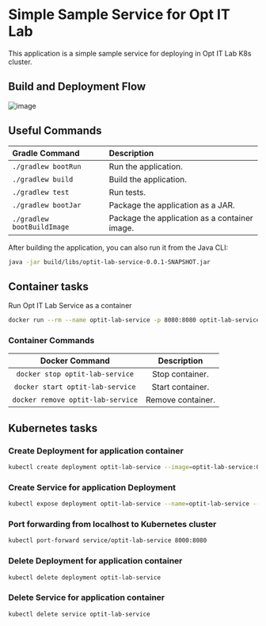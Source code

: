 # Simple Sample Service for Opt IT Lab

This application is a simple sample service for deploying in Opt IT Lab K8s cluster.

## Build and Deployment Flow
![image](https://github.com/optit-cloud-team/optit-lab-service/assets/15092596/e9f5b03e-f070-4f6e-afab-03a3b51ac4a3)


## Useful Commands

| Gradle Command	         | Description                                   |
|:---------------------------|:----------------------------------------------|
| `./gradlew bootRun`        | Run the application.                          |
| `./gradlew build`          | Build the application.                        |
| `./gradlew test`           | Run tests.                                    |
| `./gradlew bootJar`        | Package the application as a JAR.             |
| `./gradlew bootBuildImage` | Package the application as a container image. |

After building the application, you can also run it from the Java CLI:

```bash
java -jar build/libs/optit-lab-service-0.0.1-SNAPSHOT.jar
```

## Container tasks

Run Opt IT Lab Service as a container

```bash
docker run --rm --name optit-lab-service -p 8080:8080 optit-lab-service:0.0.1-SNAPSHOT
```

### Container Commands

| Docker Command	              | Description       |
|:-------------------------------:|:-----------------:|
| `docker stop optit-lab-service`   | Stop container.   |
| `docker start optit-lab-service`  | Start container.  |
| `docker remove optit-lab-service` | Remove container. |

## Kubernetes tasks

### Create Deployment for application container

```bash
kubectl create deployment optit-lab-service --image=optit-lab-service:0.0.1-SNAPSHOT
```

### Create Service for application Deployment

```bash
kubectl expose deployment optit-lab-service --name=optit-lab-service --port=8080
```

### Port forwarding from localhost to Kubernetes cluster

```bash
kubectl port-forward service/optit-lab-service 8000:8080
```

### Delete Deployment for application container

```bash
kubectl delete deployment optit-lab-service
```

### Delete Service for application container

```bash
kubectl delete service optit-lab-service
```
